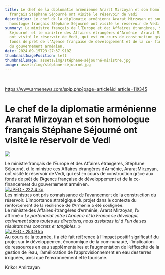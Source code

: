 ```yaml
---
title: Le chef de la diplomatie arménienne Ararat Mirzoyan et son homologue
  français Stéphane Séjourné ont visité le réservoir de Vedi
description: Le chef de la diplomatie arménienne Ararat Mirzoyan et son
  homologue français Stéphane Séjourné ont visité le réservoir de Vedi
summary: Le ministre français de l’Europe et des Affaires étrangères, Stéphane
  Séjourné, et le ministre des Affaires étrangères d’Arménie, Ararat Mirzoyan,
  ont visité le réservoir de Vedi, qui est en cours de construction grâce aux
  fonds de prêt de l’Agence française de développement et de la co- financement
  du gouvernement arménien.
date: 2024-09-15T23:27:37.910Z
thumbnailImagePosition: left
thumbnailImage: assets/img/stéphane-séjourné-ministre.jpg
image: assets/img/stéphane-séjourné.jpg
---
```

\
\
https://www.armenews.com/spip.php?page=article&id_article=119345

# Le chef de la diplomatie arménienne Ararat Mirzoyan et son homologue français Stéphane Séjourné ont visité le réservoir de Vedi

![](https://www.armenews.com/IMG/arton119346.jpg)

Le ministre français de l’Europe et des Affaires étrangères, Stéphane Séjourné, et le ministre des Affaires étrangères d’Arménie, Ararat Mirzoyan, ont visité le réservoir de Vedi, qui est en cours de construction grâce aux fonds de prêt de l’Agence française de développement et de la co- financement du gouvernement arménien.\
[![JPEG - 222.4 ko](https://www.armenews.com/local/cache-vignettes/L670xH448/452a-1-50519.jpg?1726429968)](https://www.armenews.com/IMG/jpg/a/9/f/452a-1.jpg "jpg/a/9/f/452a-1.jpg")\
Les ministres ont pris connaissance de l’avancement de la construction du réservoir. L’importance stratégique du projet dans le contexte du renforcement de la résilience de l’Arménie a été soulignée.\
Le ministre des Affaires étrangères d’Arménie, Ararat Mirzoyan, l’a affirmé *« Le partenariat entre l’Arménie et la France se développe activement dans toutes les directions, nous assistons ici à l’un de ses résultats très concrets et tangibles. »*\
[![JPEG - 253.9 ko](https://www.armenews.com/local/cache-vignettes/L670xH448/452b-2-87899.jpg?1726429968)](https://www.armenews.com/IMG/jpg/c/6/4/452b-2.jpg "jpg/c/6/4/452b-2.jpg")\
Au cours de la tournée, il a été fait référence à l’impact positif significatif du projet sur le développement économique de la communauté, l’implication de ressources en eau supplémentaires et l’augmentation de l’efficacité de la gestion de l’eau, l’amélioration de l’approvisionnement en eau des terres irriguées, ainsi que l’environnement et le tourisme.

Krikor Amirzayan

<!--EndFragment-->